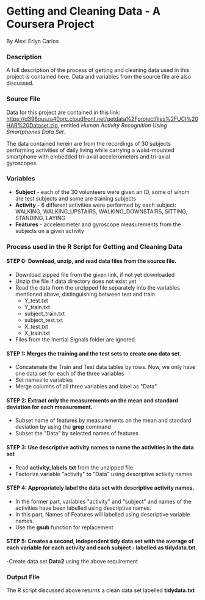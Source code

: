 # **Getting and Cleaning Data - A Coursera Project**

By Alexi Erlyn Carlos


### Description
A full description of the process of getting and cleaning data used in this project is contained here.
Data and variables from the source file are also discussed.



### Source File

Data for this project are contained in this link: https://d396qusza40orc.cloudfront.net/getdata%2Fprojectfiles%2FUCI%20HAR%20Dataset.zip, 
entitled *Human Activity Recognition Using Smartphones Data Set.*

The data contained herein are from the recordings of 30 subjects performing activities of daily living while 
carrying a waist-mounted smartphone with embedded tri-axial accelerometers and tri-axial gyroscopes.

### Variables
- **Subject** - each of the 30 volunteers were given an ID, some of whom are test subjects and some are training subjects
- **Activity** - 6 different activities were performed by each subject: WALKING, WALKING_UPSTAIRS, WALKING_DOWNSTAIRS, SITTING, STANDING, LAYING
- **Features** - accelerometer and gyroscope measurements from the subjects on a given activity

### Process used in the R Script for Getting and Cleaning Data
#### STEP 0: Download, unzip, and read data files from the source file.
- Download zipped file from the given link, if not yet downloaded
- Unzip the file if data directory does not exist yet
- Read the data from the unzipped file separately into the variables mentioned above, distinguishing between test and train  
    - Y_test.txt
    - Y_train.txt
    - subject_train.txt 
    - subject_test.txt
    - X_test.txt
    - X_train.txt
- Files from the Inertial Signals folder are ignored

#### STEP 1: Merges the training and the test sets to create one data set.
- Concatenate the Train and Test data tables by rows. Now, we only have one data set for each of the three variables
- Set names to variables
- Merge columns of all three variables and label as "Data"

#### STEP 2: Extract only the measurements on the mean and standard deviation for each measurement. 
- Subset name of features by measurements on the mean and standard deviation by using the **grep** command
- Subset the "Data" by selected names of features

#### STEP 3: Use descriptive activity names to name the activities in the data set
- Read **activity_labels.txt** from the unzipped file
- Factorize variable "activity" to "Data" using descriptive activity names 

#### STEP 4: Appropriately label the data set with descriptive activity names.
- In the former part, variables "activity" and "subject" and names of the activities have been labelled 
using descriptive names.
- In this part, Names of Features will labelled using descriptive variable names.
- Use the **gsub** function for replacement 

#### STEP 5: Creates a second, independent tidy data set with the average of each variable for each activity and each subject - labelled as tidydata.txt. 
-Create data set **Data2** using the above requirement

### Output File
The R script discussed above returns a clean data set labelled **tidydata.txt**

